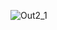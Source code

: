 ![Out2_1](https://user-images.githubusercontent.com/49306136/121799003-d34cda80-cc3e-11eb-9b1e-d9b4b8c211a4.png)
